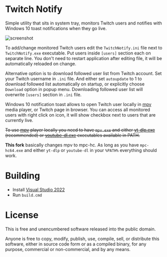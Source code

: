 # Twitch Notify

Simple utility that sits in system tray, monitors Twitch users and
notifies with Windows 10 toast notifications when they go live.

![screenshot][]

To add/change monitored Twitch users edit the `TwitchNotify.ini` file next
to `TwitchNotify.exe` executable. Put users inside `[users]` section each
on separate line. You don't need to restart application after editing file,
it will be automatically reloaded on change.

Alternative option is to download followed user list from Twitch account. Set
your Twitch username in `.ini` file. And either set `autoupdate` to 1 to
download followed list automatically on startup, or explicitly choose
`Download` option in popup menu. Downloading followed user list will overwrite
`[users]` section in `.ini` file.

Windows 10 notification toast allows to open Twitch user locally in [mpv][]
media player, or Twitch page in browser. You can access all monitored users
with right click on icon, it will show checkbox next to users that are
currently live.

~~To use [mpv][] player locally you need to have `mpv.exe` and either [yt-dlp.exe][]
(recommended) or [youtube-dl.exe][] executables available in PATH.~~

__This fork__ basically changes mpv to mpc-hc. As long as you have `mpc-hc64.exe` and either `yt-dlp` or `youtube-dl` in your `%PATH%` everything should work.

# Building

* Install [Visual Studio 2022][]
* Run `build.cmd`

# License

This is free and unencumbered software released into the public domain.

Anyone is free to copy, modify, publish, use, compile, sell, or distribute this
software, either in source code form or as a compiled binary, for any purpose,
commercial or non-commercial, and by any means.

[screenshot]: https://raw.githubusercontent.com/wiki/mmozeiko/TwitchNotify/screenshot.png
[mpv]: https://mpv.io/
[yt-dlp.exe]: https://github.com/yt-dlp/yt-dlp
[youtube-dl.exe]: https://youtube-dl.org/
[TwitchNotify.zip]: https://raw.githubusercontent.com/wiki/mmozeiko/TwitchNotify/TwitchNotify.zip
[Visual Studio 2022]: https://visualstudio.microsoft.com/vs/
